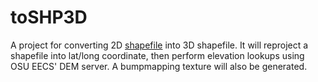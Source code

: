 toSHP3D
=======
A project for converting 2D [shapefile](http://en.wikipedia.org/wiki/Shapefile) into 3D shapefile. 
It will reproject a shapefile into lat/long coordinate, then perform elevation lookups using OSU EECS'
DEM server. A bumpmapping texture will also be generated.

